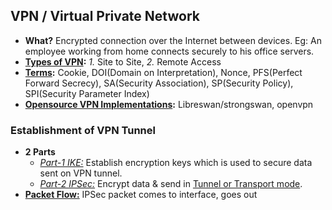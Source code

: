 ## VPN / Virtual Private Network
- **What?** Encrypted connection over the Internet between devices. Eg: An employee working from home connects securely to his office servers.
- **[Types of VPN](Types_of_VPN):**   *1.* Site to Site, *2.* Remote Access
- **[Terms](Terms):** Cookie, DOI(Domain on Interpretation), Nonce, PFS(Perfect Forward Secrecy), SA(Security Association), SP(Security Policy), SPI(Security Parameter Index)
- **[Opensource VPN Implementations](OpenSource_VPN_server_Clients):** Libreswan/strongswan, openvpn
### Establishment of VPN Tunnel
- **2 Parts**
  - _[Part-1 IKE:](Part1_IKE)_ Establish encryption keys which is used to secure data sent on VPN tunnel.
  - *[Part-2 IPSec:](Part2_IPSec)* Encrypt data & send in [Tunnel or Transport mode](Part2_IPSec/Modes_Tunnel_Transport).
- **[Packet Flow:](Part2_IPSec/Packet_Flow)** IPSec packet comes to interface, goes out
